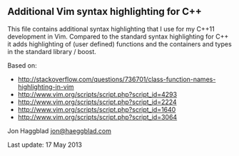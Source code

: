 Additional Vim syntax highlighting for C++
------------------------------------------

This file contains additional syntax highlighting that I use for my C++11
development in Vim. Compared to the standard syntax highlighting for C++ it
adds highlighting of (user defined) functions and the containers and types 
in the standard library / boost.

Based on:

- http://stackoverflow.com/questions/736701/class-function-names-highlighting-in-vim
- http://www.vim.org/scripts/script.php?script_id=4293
- http://www.vim.org/scripts/script.php?script_id=2224
- http://www.vim.org/scripts/script.php?script_id=1640
- http://www.vim.org/scripts/script.php?script_id=3064

Jon Haggblad <jon@haeggblad.com>

Last update: 17 May 2013
